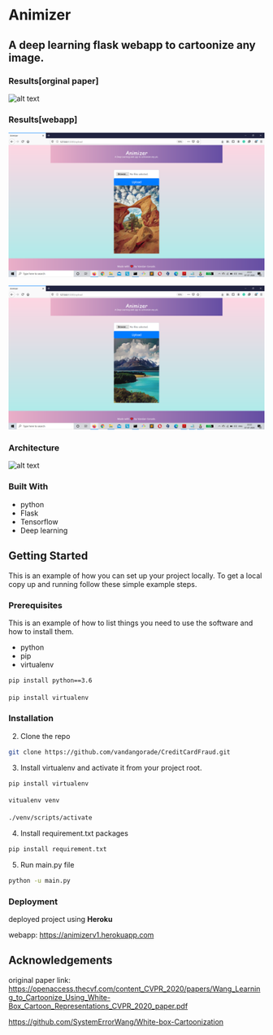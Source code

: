 # Animizer

## A deep learning flask webapp to cartoonize any image. 

### Results[orginal paper]

![alt text](https://raw.githubusercontent.com/SystemErrorWang/White-box-Cartoonization/master/images/city1.jpg)

### Results[webapp]
![alt text](https://github.com/vandangorade/Animizer/blob/master/Results.png)

![alt text](https://github.com/vandangorade/Animizer/blob/master/Results1.png)

### Architecture

![alt text](https://raw.githubusercontent.com/SystemErrorWang/White-box-Cartoonization/master/images/method.jpg)

### Built With
* python
* Flask
* Tensorflow
* Deep learning


<!-- GETTING STARTED -->
## Getting Started

This is an example of how you can set up your project locally.
To get a local copy up and running follow these simple example steps.

### Prerequisites

This is an example of how to list things you need to use the software and how to install them.
* python
* pip
* virtualenv

```sh
pip install python==3.6

pip install virtualenv
```

### Installation

2. Clone the repo
```sh
git clone https://github.com/vandangorade/CreditCardFraud.git
```

3. Install virtualenv and activate it from your project root.
```sh
pip install virtualenv

vitualenv venv

./venv/scripts/activate

```
4. Install requirement.txt packages
```sh
pip install requirement.txt
```

5. Run main.py file
```sh
python -u main.py 

```

### Deployment
deployed project using **Heroku**

webapp: https://animizerv1.herokuapp.com

<!-- ACKNOWLEDGEMENTS -->
## Acknowledgements

original paper link: https://openaccess.thecvf.com/content_CVPR_2020/papers/Wang_Learning_to_Cartoonize_Using_White-Box_Cartoon_Representations_CVPR_2020_paper.pdf

https://github.com/SystemErrorWang/White-box-Cartoonization


